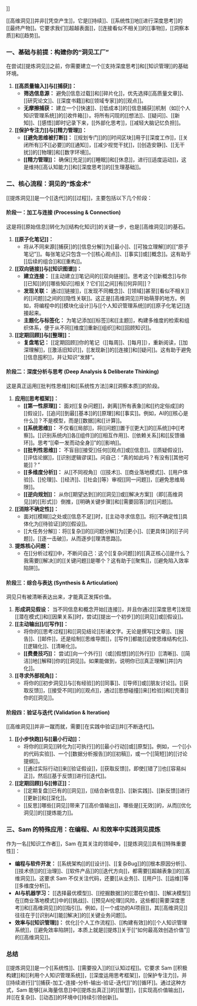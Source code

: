 ]]

[[高维洞见]]并非[[凭空产生]]，它是[[持续]]、[[系统性]]地[[进行深度思考]]的[[最终产物]]。它要求我们[[超越表面]]，[[连接看似不相关]]的[[事物]]，[[洞察本质]]和[[趋势]]。

### **一、基础与前提：构建你的“洞见工厂”**

在尝试[[提炼洞见]]之前，你需要建立一个[[支持深度思考]]和[[知识管理]]的基础环境。

1.  **[[高质量输入]]与[[捕获]]：**
    *   **筛选信息源：** 避免[[信息过载]]和[[碎片化]]，优先选择[[高质量文章]]、[[研究论文]]、[[深度书籍]]和[[领域专家]]的[[观点]]。
    *   **无摩擦捕获：** 建立一个[[快速]]、[[低成本]]的[[信息捕获]]机制（如[[个人知识管理系统]]的[[收件箱]]）。将所有闪现的[[想法]]、[[疑问]]、[[新知]]、[[感悟]]即时记录下来，[[外部化思考]]，[[减轻大脑记忆负担]]。
2.  **[[保护专注力]]与[[精力管理]]：**
    *   **[[避免思维被打断]]：** [[规划专门]]的[[时间区块]]用于[[深度工作]]，[[关闭所有]]不[[必要]]的[[通知]]，[[减少视觉干扰]]，[[创造安静]]、[[无干扰]]的[[物理]]和[[数字环境]]。
    *   **[[精力管理]]：** 确保[[充足]]的[[睡眠]]和[[休息]]，进行[[适度运动]]，这是维持[[高认知能力]]和[[深度思考]]的[[生理基础]]。

### **二、核心流程：洞见的“炼金术”**

[[提炼洞见]]是一个[[迭代]]的[[过程]]，主要包括以下几个阶段：

#### **阶段一：加工与连接 (Processing & Connection)**

这是将[[原始信息]]转化为[[结构化知识]]的关键一步，也是[[高维洞见]]的基石。

1.  **[[原子化笔记]]：**
    *   将从不同来源[[捕获]]的[[信息分解]]为[[最小]]、[[可独立理解]]的[[“原子笔记”]]。每张笔记只包含一个[[核心观点]]、[[事实]]或[[概念]]。这有助于[[后续的组合]]和[[重构]]。
2.  **[[双向链接]]与[[知识图谱]]：**
    *   **建立连接：** [[主动建立]]笔记间的[[双向链接]]。思考这个[[新概念]]与你[[已知]]的[[哪些知识]]相关？它们[[之间]]有[[何异同]]？
    *   **发现关联：** 通过[[链接]]，[[发现不同概念]]、[[领域]]甚至[[看似不相关]]的[[问题]]之间的[[隐性关联]]。这正是[[高维洞见]]开始萌芽的地方。例如，将编程中的[[模块化设计]]与[[个人知识管理系统]]的[[原子化笔记]]连接起来。
    *   **主题化与标签化：** 为笔记添加[[标签]]和[[主题]]，构建多维度的检索和组织体系，便于从不同[[维度]]重新[[组织]]和[[回顾知识]]。
3.  **[[定期回顾]]与[[整理]]：**
    *   **复盘笔记：** [[定期回顾]]你的笔记（[[每周]]、[[每月]]），重新阅读，[[加深理解]]，[[激活旧知识]]，[[发现新]]的[[连接]]和[[疑问]]。这有助于避免[[信息囤积]]，并让知识“发酵”。

#### **阶段二：深度分析与思考 (Deep Analysis & Deliberate Thinking)**

这是真正运用[[批判性思维]]和[[系统性方法]]来[[洞察本质]]的阶段。

1.  **应用[[思考框架]]：**
    *   **[[第一性原理]]：** 面对[[复杂问题]]，剥离[[所有表象]]和[[约定俗成]]的[[假设]]，[[追问]]到最[[基本]]的[[原理]]和[[事实]]。例如，AI的[[核心是什么]]？不是模型，而是[[数据]]和[[计算]]。
    *   **[[系统思维]]：** 不仅看[[局部]]，将[[问题]]置于[[更大]]的[[系统]]中[[考察]]。[[识别系统内]]各[[组件]]的[[相互作用]]、[[依赖关系]]和[[反馈循环]]。思考“[[牵一发而动全身]]”的[[影响]]。
    *   **[[批判性思维]]：** 不盲目[[接受]]任何[[观点]]或[[信息]]。[[质疑假设]]，[[评估论据]]，[[识别逻辑谬误]]。问自己：“真的如此吗？有没有[[其他可能]]？”
    *   **[[多维度分析]]：** 从[[不同视角]]（[[技术]]、[[商业落地模式]]、[[用户体验]]、[[伦理]]、[[经济]]、[[社会]]等）审视[[同一问题]]，[[避免思维局限]]。
    *   **[[逆向规划]]：** 从你[[期望达到]]的[[洞见]]或[[解决方案]]（即[[高维洞见]]的[[形式]]）倒推，[[明确关键步骤]]和[[需要回答]]的[[问题]]。
2.  **[[消除不确定性]]：**
    *   面对[[模糊]]之处或[[信息不足]]时，[[主动寻求信息]]。将[[不确定性]]具体化为[[待验证]]的[[假设]]。
    *   [[大任务分解]]：将[[复杂]]的[[问题分解]]为[[更小]]、[[更具体]]的[[子问题]]，[[逐一击破]]，从而逐步[[理清思路]]。
3.  **提炼核心问题：**
    *   在[[分析过程]]中，不断问自己：这个[[复杂问题]]的[[真正核心]]是什么？我需要[[解决]]的[[关键问题]]是哪个？这有助于[[聚焦]]，[[避免陷入效率陷阱]]。

#### **阶段三：综合与表达 (Synthesis & Articulation)**

洞见只有被清晰表达出来，才能真正发挥价值。

1.  **形成洞见假设：** 当不同信息和概念开始[[连接]]，并且你通过[[深度思考]]发现[[潜在模式]]和[[因果关系]]时，尝试[[提出一个初步]]的[[洞见]]或[[假设]]。
2.  **[[主动输出]]/[[写作]]：**
    *   将你的[[思考过程]]和[[洞见结论]]形诸文字。无论是撰写[[文章]]、[[报告]]、[[邮件]]，还是绘制[[思维导图]]，[[写作]]都能[[迫使思维结构化]]、[[逻辑化]]、[[清晰化]]。
    *   **[[费曼技巧]]：** 尝试[[向一个外行]]（或[[假想]]的[[外行]]）[[清晰]]、[[简洁]]地[[解释]]你的[[洞见]]。如果能做到，说明你已[[真正理解]]并[[内化]]。
3.  **[[寻求外部视角]]：**
    *   将你的[[初步洞见]]与[[有经验]]的[[同事]]、[[导师]]或[[朋友讨论]]。[[获取反馈]]，[[接受不同]]的[[观点]]，通过[[思想碰撞]]来[[检验]]和[[完善]]你的[[洞见]]。

#### **阶段四：验证与迭代 (Validation & Iteration)**

[[高维洞见]]并非一蹴而就，需要[[在实践中验证]]并[[不断迭代]]。

1.  **[[小步快跑]]与[[最小行动]]：**
    *   将你的[[洞见]]转化为[[可执行]]的[[最小行动]]或[[原型]]。例如，一个[[小的代码实验]]、一个[[数据分析报告]]的[[初稿]]，或一个[[简短]]的[[讨论提纲]]。
    *   [[通过实际行动]]来[[验证假设]]，[[获取反馈]]，即使[[错了]]也[[容易纠正]]，然后[[基于反馈]]进行[[迭代]]。
2.  **[[定期回顾]]与[[修正]]：**
    *   [[定期复盘]]已有的[[洞见]]，[[结合新信息]]、[[新实践]]、[[新反馈]]进行[[更新]]和[[深化]]。
    *   [[反思]]哪些[[洞见]]带来了[[高价值输出]]，哪些是[[无效]]的，从而[[优化洞见]]的[[提炼能力]]。

### **三、Sam 的特殊应用：在编程、AI 和效率中实践洞见提炼**

作为一名[[知识工作者]]，Sam 在其关注的领域中，[[提炼洞见]]具有[[特殊重要性]]：

*   **编程与软件开发：** [[系统架构]]的[[设计]]、[[复杂Bug]]的[[根本原因分析]]、[[技术债]]的[[治理]]、[[软件产品]]的[[迭代方向]]，都需要[[超越表象]]的[[高维洞见]]。这要求 Sam 不仅关注代码，还要[[从业务]]、[[用户]]、[[运维]]等[[多维度分析]]。
*   **AI与机器学习：** [[选择最优模型]]、[[挖掘数据]]的[[潜在价值]]、[[解决模型]]在[[商业落地模式]]中的[[挑战]]、[[预见AI伦理]]风险，这些都[[需要深度思考]]和[[高维洞见]]的[[指引]]。例如，[[一个成功的AI项目]]，其[[高维洞见]]往往在于[[识别AI]]能[[解决]]的[[关键业务问题]]。
*   **效率与[[知识管理]]：** 优化[[个人工作流程]]、[[构建有效]]的[[个人知识管理系统]]，[[避免效率陷阱]]，本质上就是[[提炼]]关于[[“如何最高效创造价值”]]的[[高维洞见]]。

### **总结**

[[提炼洞见]]是一个[[系统性]]、[[需要投入]]的[[认知过程]]。它要求 Sam [[积极构建]]和[[利用个人知识管理系统]]，[[深度运用思考框架]]，[[保护专注力]]，并[[持续进行]]“[[捕获-加工-连接-分析-输出-验证-迭代]]”的[[循环]]。通过这种方式，Sam 能够[[从海量信息]]中[[提炼出真正]]的[[智慧]]，[[实现高价值输出]]，并[[在复杂]]、[[动态]]的环境中[[持续引领创新]]。